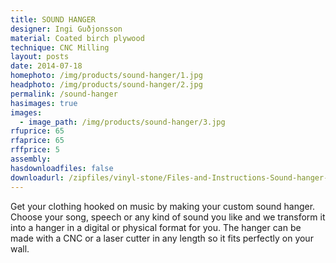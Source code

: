 ```yaml
---
title: SOUND HANGER
designer: Ingi Guðjonsson
material: Coated birch plywood
technique: CNC Milling
layout: posts
date: 2014-07-18
homephoto: /img/products/sound-hanger/1.jpg
headphoto: /img/products/sound-hanger/2.jpg
permalink: /sound-hanger
hasimages: true
images:  
  - image_path: /img/products/sound-hanger/3.jpg
rfuprice: 65
rfaprice: 65
rffprice: 5
assembly: 
hasdownloadfiles: false
downloadurl: /zipfiles/vinyl-stone/Files-and-Instructions-Sound-hanger-by-Ingi-Gudjonsson.zip
---
```


Get your clothing hooked on music by making your custom sound hanger. Choose your song, speech or any kind of sound you like and we transform it into a hanger in a digital or physical format for you. The hanger can be made with a CNC or a laser cutter in any length so it fits perfectly on your wall. 

